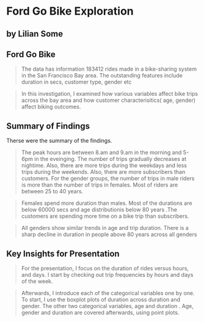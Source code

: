 # Ford Go Bike Exploration 
## by Lilian Some


## Ford Go Bike

>The data has information 183412 rides made in a bike-sharing system in the San Francisco Bay area. The outstanding features include duration in secs, customer type, gender etc

> In this investigation, I examined how various variables affect bike trips across the bay area and how customer characterisitics( age, gender) affect biking outcomes.


## Summary of Findings
 Therse were the summary of the findings. 
>  The peak hours are between 8.am and 9.am in the morning and 5-6pm in the eveinging. The number of trips gradually decreases at nightime. Also, there are more trips during the weekdays and less trips during the weekends. 
Also, there are more subscribers than customers. For the gender groups, the number of trips in male riders is  more than the number of trips in females. Most of riders are  between 25 to 40 years.

> Females spend more duration than males. Most of the durations are below 60000 secs and age  distributionis below 80 years .The customers are spending more time on a bike trip than subscribers. 

> All genders show similar trends in age and trip duration. There is a sharp decline in duration in people above 80 years across all genders 




## Key Insights for Presentation

> For the presentation, I focus on the duration of  rides versus hours, and  days. I start by checking out trip frequencies by hours and days of the week.

> Afterwards, I introduce each of the categorical variables one by one. To start, I use the boxplot plots of duration across duration and gender. The other two categorical variables, age and duration . Age, gender and duration are covered afterwards, using point plots. 